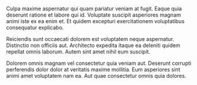 Culpa maxime aspernatur qui quam pariatur veniam at fugit. Eaque quia deserunt ratione et labore qui id. Voluptate suscipit asperiores magnam animi iste ex ea enim et. Et quidem excepturi exercitationem voluptatibus consequatur explicabo.
 Reiciendis sunt occaecati dolorem est voluptatem neque aspernatur. Distinctio non officiis aut. Architecto expedita itaque ea deleniti quidem repellat omnis laborum. Autem sint amet nihil eum suscipit.
 Dolorem omnis magnam vel consectetur quia veniam aut. Deserunt corrupti perferendis dolor dolor at veritatis maxime mollitia. Eum asperiores sint animi amet voluptatem nam ea. Aut quae consectetur omnis quia dolores.
